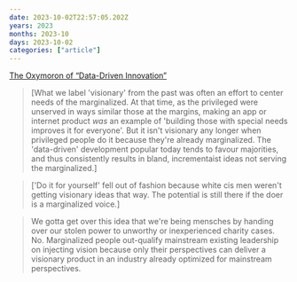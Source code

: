 ```yaml
---
date: 2023-10-02T22:57:05.202Z
years: 2023
months: 2023-10
days: 2023-10-02
categories: ["article"]
---
```

[The Oxymoron of “Data-Driven Innovation”](https://chelseatroy.com/2021/07/30/the-oxymoron-of-data-driven-innovation/)

> [What we label 'visionary' from the past was often an effort to center needs of the marginalized. At that time, as the privileged were unserved in ways similar those at the margins, making an app or internet product *was* an example of 'building those with special needs improves it for everyone'. But it isn't visionary any longer when privileged people do it because they're already marginalized. The 'data-driven' development popular today tends to favour majorities, and thus consistently results in bland, incrementaist ideas not serving the marginalized.]

> ['Do it for yourself' fell out of fashion because white cis men weren't getting visionary ideas that way. The potential is still there if the doer is a marginalized voice.]

> We gotta get over this idea that we're being mensches by handing over our stolen power to unworthy or inexperienced charity cases. No. Marginalized people out-qualify mainstream existing leadership on injecting vision because only their perspectives can deliver a visionary product in an industry already optimized for mainstream perspectives.
